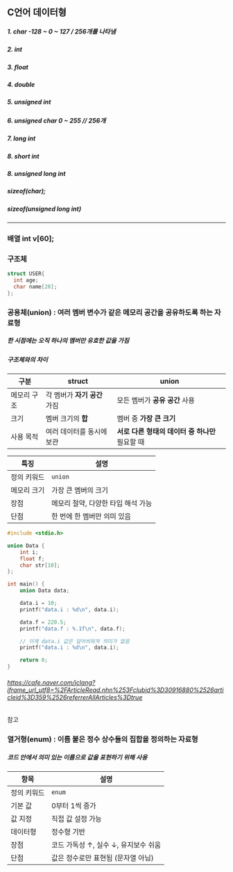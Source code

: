 ## C언어 데이터형
##### 1. char -128 ~ 0 ~ 127 / 256개를 나타냄
##### 2. int
##### 3. float
##### 4. double
##### 5. unsigned int
##### 6. unsigned char 0 ~ 255 // 256개
##### 7. long int
##### 8. short int
##### 8. unsigned long int
##### sizeof(char);
##### sizeof(unsigned long int)
__________________________________________
### 배열 int v[60];
### 구조체 
```c
struct USER{
  int age;
  char name[20];
};
```
### 공용체(union) : 여러 멤버 변수가 같은 메모리 공간을 공유하도록 하는 자료형
##### 한 시점에는 오직 하나의 멤버만 유효한 값을 가짐
##### 구조체와의 차이
| 구분     | struct             | union                         |
| ------ | ------------------ | ----------------------------- |
| 메모리 구조 | 각 멤버가 **자기 공간** 가짐 | 모든 멤버가 **공유 공간** 사용           |
| 크기     | 멤버 크기의 **합**       | 멤버 중 **가장 큰 크기**              |
| 사용 목적  | 여러 데이터를 동시에 보관     | **서로 다른 형태의 데이터 중 하나만** 필요할 때 |


| 특징     | 설명                       |
| ------ | ------------------------ |
| 정의 키워드 | `union`                  |
| 메모리 크기 | 가장 큰 멤버의 크기              |
| 장점     | 메모리 절약, 다양한 타입 해석 가능     |
| 단점     | 한 번에 한 멤버만 의미 있음         |

```c
#include <stdio.h>

union Data {
    int i;
    float f;
    char str[10];
};

int main() {
    union Data data;

    data.i = 10;
    printf("data.i : %d\n", data.i);

    data.f = 220.5;
    printf("data.f : %.1f\n", data.f);

    // 이제 data.i 값은 덮어씌워져 의미가 없음
    printf("data.i : %d\n", data.i);

    return 0;
}
```
###### https://cafe.naver.com/jclang?iframe_url_utf8=%2FArticleRead.nhn%253Fclubid%3D30916880%2526articleid%3D359%2526referrerAllArticles%3Dtrue
참고

### 열거형(enum) : 이름 붙은 정수 상수들의 집합을 정의하는 자료형
##### 코드 안에서 의미 있는 이름으로 값을 표현하기 위해 사용
| 항목     | 설명                      |
| ------ | ----------------------- |
| 정의 키워드 | `enum`                  |
| 기본 값   | 0부터 1씩 증가               |
| 값 지정   | 직접 값 설정 가능              |
| 데이터형   | 정수형 기반                  |
| 장점     | 코드 가독성 ↑, 실수 ↓, 유지보수 쉬움 |
| 단점     | 값은 정수로만 표현됨 (문자열 아님)    |

